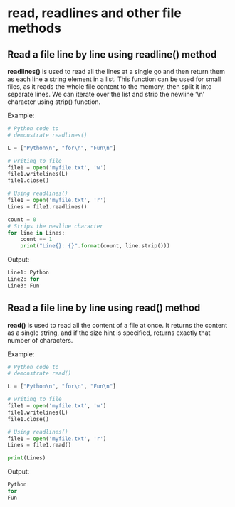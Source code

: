 # read, readlines and other file methods

## Read a file line by line using readline() method

**readlines()** is used to read all the lines at a single go and then return them as each line a string element in a list. This function can be used for small files, as it reads the whole file content to the memory, then split it into separate lines. We can iterate over the list and strip the newline ‘\n’ character using strip() function.

Example:

```python
# Python code to
# demonstrate readlines()

L = ["Python\n", "for\n", "Fun\n"]

# writing to file
file1 = open('myfile.txt', 'w')
file1.writelines(L)
file1.close()

# Using readlines()
file1 = open('myfile.txt', 'r')
Lines = file1.readlines()

count = 0
# Strips the newline character
for line in Lines:
    count += 1
    print("Line{}: {}".format(count, line.strip()))
```

Output:

```python
Line1: Python
Line2: for
Line3: Fun
```

## Read a file line by line using read() method

**read()** is used to read all the content of a file at once. It returns the content as a single string, and if the size hint is specified, returns exactly that number of characters.

Example:

```python
# Python code to
# demonstrate read()

L = ["Python\n", "for\n", "Fun\n"]

# writing to file
file1 = open('myfile.txt', 'w')
file1.writelines(L)
file1.close()

# Using readlines()
file1 = open('myfile.txt', 'r')
Lines = file1.read()

print(Lines)
```

Output:

```python
Python
for
Fun
```